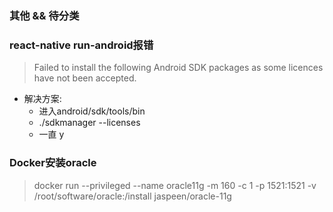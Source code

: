 ### 其他 && 待分类

### react-native run-android报错
> Failed to install the following Android SDK packages as some licences have not been accepted.
- 解决方案:
	- 进入android/sdk/tools/bin
	- ./sdkmanager --licenses
	- 一直 y

### Docker安装oracle
> docker run --privileged --name oracle11g -m 160 -c 1 -p 1521:1521 -v /root/software/oracle:/install jaspeen/oracle-11g